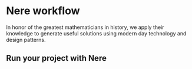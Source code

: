 # Nere workflow 

In honor of the greatest mathematicians in history, we apply their knowledge to generate useful solutions using modern day technology and design patterns. 


## Run your project with Nere
